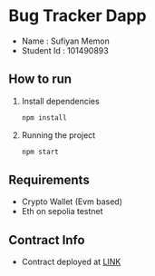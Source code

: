 # Bug Tracker Dapp
- Name : Sufiyan Memon
- Student Id : 101490893

## How to run
1. Install dependencies 
    ```bash
    npm install
    ```
2. Running the project
    ```bash
    npm start
    ```    

## Requirements
- Crypto Wallet (Evm based)
- Eth on sepolia testnet

## Contract Info 
- Contract deployed at [LINK](https://sepolia.etherscan.io/address/0xea65f246c606fc7c62f7b35724e85c788a04b13f)


